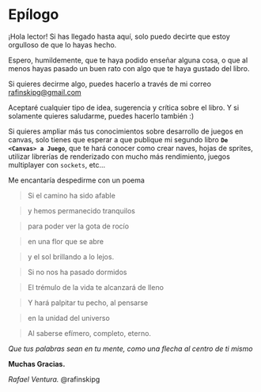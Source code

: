 # Epílogo

¡Hola lector! Si has llegado hasta aquí, solo puedo decirte que estoy orgulloso de que lo hayas hecho.

Espero, humildemente, que te haya podido enseñar alguna cosa, o que al menos hayas pasado un buen rato con algo que te haya gustado del libro.

Si quieres decirme algo, puedes hacerlo a través de mi correo rafinskipg@gmail.com

Aceptaré cualquier tipo de idea, sugerencia y crítica sobre el libro. Y si solamente quieres saludarme, puedes hacerlo también :)

Si quieres ampliar más tus conocimientos sobre desarrollo de juegos en canvas, solo tienes que esperar a que publique mi segundo libro **`De <Canvas> a Juego`**, que te hará conocer como crear naves, hojas de sprites, utilizar librerías de renderizado con mucho más rendimiento, juegos multiplayer con `sockets`, etc...

Me encantaría despedirme con un poema

> Si el camino ha sido afable

> y hemos permanecido tranquilos

> para poder ver la gota de rocío

> en una flor que se abre

> y el sol brillando a lo lejos.

> Si no nos ha pasado dormidos

> El trémulo de la vida te alcanzará de lleno

> Y hará palpitar tu pecho, al pensarse

> en la unidad del universo

> Al saberse efímero, completo, eterno.


_Que tus palabras sean en tu mente, como una flecha al centro de ti mismo_

**Muchas Gracias.**

_Rafael Ventura._
@rafinskipg